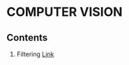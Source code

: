 # COMPUTER VISION

## Contents

1. Filtering [Link](https://github.com/jiisanatNSUT/CV/tree/main/filtering)
